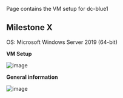 Page contains the VM setup for dc-blue1

## Milestone X

OS: Microsoft Windows Server 2019 (64-bit)

**VM Setup**

![image](https://user-images.githubusercontent.com/71083461/230220993-822e5454-db8b-4e40-a118-d783e452ed4f.png)

**General information**

![image](https://user-images.githubusercontent.com/71083461/230221037-e93d50c9-bb37-439a-b516-7cd967645316.png)

